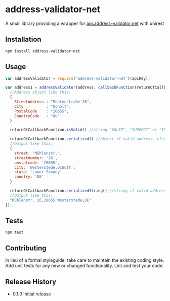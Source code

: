 address-validator-net
=========

A small library providing a wrapper for [api.address-validator.net](http://www.address-validator.net/adressen-pruefen-online-api.html) with unirest

## Installation
  ```shell
  npm install address-validator-net
  ```
## Usage
  ```js
  var addressValidator = require('address-validator-net')(apiKey);

  var address1 = addressValidator(address, callbackFunction(returnOfCallbackFunction){ //validates address object
    //Address object like this:
    {
      StreetAddress : "Mühlenstraße 26",
      City          : "Ocholt",
      PostalCode    : "26655",
      CountryCode   : "de"
    }
  
    returnOfCallbackFunction.isValid() //string "VALID", "SUSPECT" or "INVALID"

    returnOfCallbackFunction.serialized() //object if valid address, else false
    //Output like this:
    {
      street: 'Mühlenstr.',
      streetnumber: '26',
      postalcode: '26655',
      city: 'Westerstede,Ocholt',
      state: 'Lower Saxony',
      country: 'DE'
    }
  
    returnOfCallbackFunction.serializedString() //string if valid address, else false
    //Output like this:
    "Mühlenstr. 26,26655 Westerstede,DE"
  });
  ```

## Tests

  ```shell
  npm test
  ```

## Contributing

In lieu of a formal styleguide, take care to maintain the existing coding style.
Add unit tests for any new or changed functionality. Lint and test your code.

## Release History

* 0.1.0 Initial release
